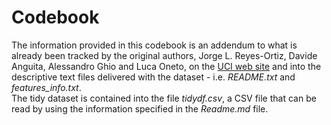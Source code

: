 # Codebook
The information provided in this codebook is an addendum to what is already been tracked by the original authors, Jorge L. Reyes-Ortiz, Davide Anguita, Alessandro Ghio and Luca Oneto, on the [UCI web site](http://archive.ics.uci.edu/ml/datasets/Human+Activity+Recognition+Using+Smartphones) and into the descriptive text files delivered with the dataset - i.e. *README.txt* and *features_info.txt*.  
The tidy dataset is contained into the file *tidydf.csv*, a CSV file that can be read by using the information specified in the *Readme.md* file.
